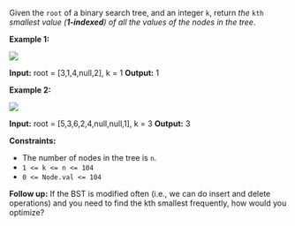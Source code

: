 Given the `root` of a binary search tree, and an integer `k`, return _the_ `kth` _smallest value (**1-indexed**) of all the values of the nodes in the tree_.

**Example 1:**

![](https://assets.leetcode.com/uploads/2021/01/28/kthtree1.jpg)

**Input:** root = \[3,1,4,null,2\], k = 1
**Output:** 1

**Example 2:**

![](https://assets.leetcode.com/uploads/2021/01/28/kthtree2.jpg)

**Input:** root = \[5,3,6,2,4,null,null,1\], k = 3
**Output:** 3

**Constraints:**

*   The number of nodes in the tree is `n`.
*   `1 <= k <= n <= 104`
*   `0 <= Node.val <= 104`

**Follow up:** If the BST is modified often (i.e., we can do insert and delete operations) and you need to find the kth smallest frequently, how would you optimize?